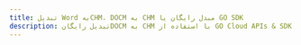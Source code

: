 ---title: تبدیل Word بهCHM، DOCM به CHM مبدل رایگان یا GO SDKdescription: تبدیل رایگانDOCM به CHM با استفاده از GO Cloud APIs & SDK. همچنین اسناد Microsoft Word و OpenOffice را در Cloud ایجاد، ویرایش و رندر کنید.---